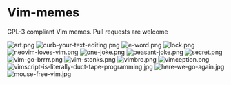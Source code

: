 # Vim-memes
GPL-3 compliant Vim memes.
Pull requests are welcome

![art.png](art.png)
![curb-your-text-editing.png](curb-your-text-editing.png)
![e-word.png](e-word.png)
![lock.png](lock.png)
![neovim-loves-vim.png](neovim-loves-vim.png)
![one-joke.png](one-joke.png)
![peasant-joke.png](peasant-joke.png)
![secret.png](secret.png)
![vim-go-brrrr.png](vim-go-brrrr.png)
![vim-stonks.png](vim-stonks.png)
![vimbro.png](vimbro.png)
![vimception.png](vimception.png)
![vimscript-is-literally-duct-tape-programming.jpg](vimscript-is-literally-duct-tape-programming.jpg)
![here-we-go-again.jpg](here-we-go-again.jpg)
![mouse-free-vim.jpg](mouse-free-vim.jpg)

